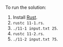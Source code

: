 To run the solution:

1. Install [Rust](https://www.rust-lang.org/tools/install).
2. `rustc 11-1.rs`.
3. `./11-1 input.txt 25`.
4. `rustc 11-2.rs`.
5. `./11-2 input.txt 75`.
